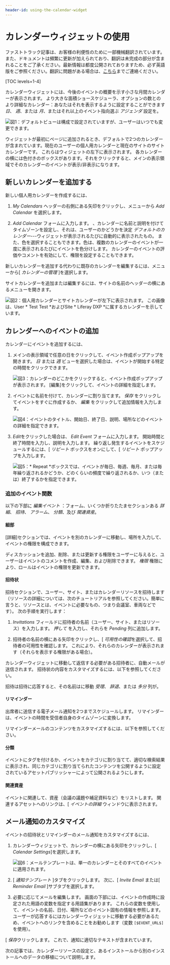 ```yaml
---
header-id: using-the-calendar-widget
---
```


# カレンダーウィジェットの使用

<p class="alert alert-info"><span class="wysiwyg-color-blue120">ファストトラック記事は、お客様の利便性のために一部機械翻訳されています。また、ドキュメントは頻繁に更新が加えられており、翻訳は未完成の部分が含まれることをご了承ください。最新情報は都度公開されておりますため、必ず英語版をご参照ください。翻訳に問題がある場合は、<a href="mailto:support-content-jp@liferay.com">こちら</a>までご連絡ください。</span></p>

[TOC levels=1-4]

カレンダーウィジェットには、今後のイベントの概要を示す小さな月間カレンダーが表示されます。 より大きな面積ショースケジューラ、オプションの数とのより詳細なカレンダー：あなたはそれを表示するように設定することができます *日*、 *週*、または *月*、またはそれ以上のイベント指向選ぶ *アジェンダ* 設定を。

![図1：デフォルトビューは構成で設定されていますが、ユーザーはいつでも変更できます。](../../images/calendar-view.png)

ウィジェットが最初にページに追加されるとき、デフォルトで2つのカレンダーが含まれています。現在のユーザーの個人用カレンダーと現在のサイトのサイトカレンダーです。 これらはウィジェットの左下に表示されます。 各カレンダーの横には色付きのボックスがあります。それをクリックすると、メインの表示領域でそのカレンダーのイベントが表示/非表示になります。

## 新しいカレンダーを追加する

新しい個人用カレンダーを作成するには、

1.  *My Calendars* ヘッダーの右側にある矢印をクリックし、メニューから *Add Calendar* を選択します。

2.  *Add Calendar* フォームに入力します。 、カレンダーに名前と説明を付けてタイムゾーンを設定し、それは、ユーザーのかどうかを決定 *デフォルトのカレンダー*---ウィジェットが表示されるたびに自動的に表示されたもの。 また、色を選択することもできます。色は、複数のカレンダーのイベントが一度に表示されるたびにイベントを色分けします。 カレンダーのイベントの評価やコメントを有効にして、権限を設定することもできます。

新しいカレンダーを追加する代わりに既存のカレンダーを編集するには、メニューから[ *カレンダーの管理* ]を選択します。

サイトカレンダーを追加または編集するには、サイトの名前のヘッダーの横にあるメニューを開きます。

![図2：個人用カレンダーとサイトカレンダーが左下に表示されます。 この画像は、User * Test Test *およびSite * Liferay DXP *に属するカレンダーを示しています。](../../images/new-calendar-manage-calendars.png)

## カレンダーへのイベントの追加

カレンダーにイベントを追加するには、

1.  メインの表示領域で任意の日をクリックして、イベント作成ポップアップを開きます。 *日* または *週* ビューを選択した場合は、イベントが開始する特定の時間をクリックできます。

    ![図3：カレンダーのどこかをクリックすると、イベント作成ポップアップが表示されます。 [*編集*]をクリックして、イベントの詳細を指定します。](../../images/new-calendar-event-popup.png)

2.  イベントに名前を付けて、カレンダーに割り当てます。 *保存* をクリックしてイベントをすぐに作成するか、 *編集* をクリックして追加情報を入力します。

    ![図4：イベントのタイトル、開始日、終了日、説明、場所などのイベントの詳細を指定できます。](../../images/new-calendar-event-details.png)

3.  *Edit*をクリックした場合は、 *Edit Event* フォームに入力します。 開始時間と終了時間を入力し、説明を入力します。 繰り返し発生するイベントをスケジュールするには、[ *リピート* ボックスをオンにして、[ *リピート* ポップアップを入力します。

    ![図5：* Repeat *ボックスでは、イベントが毎日、毎週、毎月、または毎年繰り返されるかどうか、どのくらいの頻度で繰り返されるか、いつ（または）終了するかを指定できます。](../../images/new-calendar-event-repeat.png)

### 追加のイベント関数

以下の下部に *編集イベント* ：フォーム、いくつか折りたたまセクションある *詳細*、 *招待*、 *アラーム*、 *分類*、及び *関連資産*。

#### 細部

[詳細]セクションでは、イベントを別のカレンダーに移動し、場所を入力して、イベントの権限を構成できます。

ディスカッションを追加、削除、または更新する権限をユーザーに与えると、ユーザーはイベントのコメントを作成、編集、および削除できます。 *権限* 権限により、ロールはイベントの権限を更新できます。

#### 招待状

招待セクションで、ユーザー、サイト、またはカレンダーリソースを招待します（リソースの詳細については、次のチュートリアルを参照してください。簡単に言うと、リソースとは、イベントに必要なもの、つまり会議室、車両などです）。 次の手順を実行します：

1.  *Invitations* フィールドに招待者の名前（ユーザー、サイト、またはリソース）を入力します。 *押して* を入力し、それらを *Pending* 列に追加します。

2.  招待者の名前の横にある矢印をクリックし、[ *可用性の確認*を選択して、招待者の可用性を確認します。 これにより、それらのカレンダーが表示されます（それらを表示する権限がある場合）。

カレンダーウィジェットに移動して返信する必要がある招待者に、自動メールが送信されます。 招待状の内容をカスタマイズするには、以下を参照してください。

招待は招待に応答すると、その名前はに移動 *受理*、 *辞退*、または *多分* 列が。

#### リマインダー

出席者に送信する電子メール通知を2つまでスケジュールします。 リマインダーは、イベントの時間を受信者自身のタイムゾーンに変換します。

リマインダーメールのコンテンツをカスタマイズするには、以下を参照してください。

#### 分類

イベントにタグを付けるか、イベントをカテゴリに割り当てて、適切な検索結果に表示され、同じカテゴリに割り当てられたコンテンツを公開するように設定されているアセットパブリッシャーによって公開されるようにします。

#### 関連資産

イベントに関連して、資産（会議の議題や補足資料など）をリストします。 関連するアセットへのリンクは、[ *イベントの詳細* ウィンドウに表示されます。

## メール通知のカスタマイズ

イベントの招待状とリマインダーのメール通知をカスタマイズするには、

1.  カレンダーウィジェットで、カレンダーの横にある矢印をクリックし、[ *Calendar Settings*]を選択します。

    ![図6：メールテンプレートは、単一のカレンダーとそのすべてのイベントに適用されます。](../../images/calendar-email-note.png)

2.  [ *通知テンプレート* ]タブをクリックします。 次に、[ *Invite Email* または[ *Reminder Email* ]サブタブを選択します。

3.  必要に応じてメールを編集します。 画面の下部には、イベントの作成時に設定された用語の変数を指定する用語集があります。 これらの変数を使用して、イベントの名前、日付、場所などのイベント固有の情報を参照します。 ユーザーが応答するにはカレンダーウィジェットに移動する必要があるため、イベントへのリンクを含めることをお勧めします（変数 `[$EVENT_URL$]`を使用）。

[ *保存*クリックします。 これで、通知に適切なテキストが含まれています。

次の記事では、カレンダーリソースの設定と、あるインストールから別のインストールへのデータの移植について説明します。
